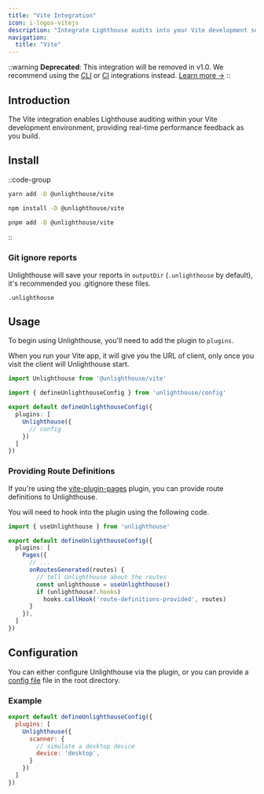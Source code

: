 ```yaml
---
title: "Vite Integration"
icon: i-logos-vitejs
description: "Integrate Lighthouse audits into your Vite development server with automatic route discovery and HMR support."
navigation:
  title: "Vite"
---
```


::warning
**Deprecated**: This integration will be removed in v1.0. We recommend using the [CLI](/integrations/cli) or [CI](/integrations/ci) integrations instead. [Learn more →](/integration-deprecations)
::

## Introduction

The Vite integration enables Lighthouse auditing within your Vite development environment, providing real-time performance feedback as you build.

## Install

::code-group

```bash [yarn]
yarn add -D @unlighthouse/vite
```

```bash [npm]
npm install -D @unlighthouse/vite
```

```bash [pnpm]
pnpm add -D @unlighthouse/vite
```

::

### Git ignore reports

Unlighthouse will save your reports in `outputDir` (`.unlighthouse` by default),
it's recommended you .gitignore these files.

```
.unlighthouse
```

## Usage

To begin using Unlighthouse, you'll need to add the plugin to `plugins`.

When you run your Vite app, it will give you the URL of client, only once you visit the client will Unlighthouse start.

```ts vite.config.ts
import Unlighthouse from '@unlighthouse/vite'

import { defineUnlighthouseConfig } from 'unlighthouse/config'

export default defineUnlighthouseConfig({
  plugins: [
    Unlighthouse({
      // config
    })
  ]
})
```

### Providing Route Definitions

If you're using the [vite-plugin-pages](https://github.com/hannoeru/vite-plugin-pages) plugin, you can provide route definitions to Unlighthouse.

You will need to hook into the plugin using the following code.

```ts vite.config.ts
import { useUnlighthouse } from 'unlighthouse'

export default defineUnlighthouseConfig({
  plugins: [
    Pages({
      // ...
      onRoutesGenerated(routes) {
        // tell Unlighthouse about the routes
        const unlighthouse = useUnlighthouse()
        if (unlighthouse?.hooks)
          hooks.callHook('route-definitions-provided', routes)
      }
    }),
  ]
})
```

## Configuration

You can either configure Unlighthouse via the plugin, or you can provide a  [config file](/guide/guides/config) file
in the root directory.

### Example

```js vite.config.ts
export default defineUnlighthouseConfig({
  plugins: [
    Unlighthouse({
      scanner: {
        // simulate a desktop device
        device: 'desktop',
      }
    })
  ]
})
```

